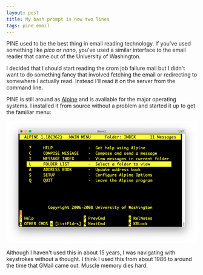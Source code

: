 ```yaml
---
layout: post
title: My bash prompt is now two lines
tags: pine email
---
```


PINE used to be the best thing in email reading technology. If you've used something like *pico* or *nano*, you've used a similar interface to the email reader that came out of the University of Washington.

I decided that I should start reading the crom job failure mail but I didn't want to do something fancy that involved fetching the email or redirecting to somewhere I actually read. Instead I'll read it on the server from the command line.

PINE is still around as [Alpine](http://alpine.x10host.com/alpine/) and is available for the major operating systems. I installed it from source without a problem and started it up to get the familiar menu:

![The PINE menu](/images/alpine.png)

Although I haven't used this in about 15 years, I was navigating with keystrokes without a thought. I think I used this from about 1986 to around the time that GMail came out. Muscle memory dies hard.
